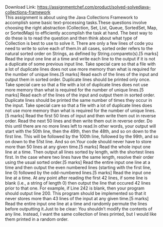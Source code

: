 Download Link: https://assignmentchef.com/product/solved-solvedjava-collections-framework
<br>
This assignment is about using the Java Collections Framework to accomplish some basic text-processing tasks.These questions involve choosing the right abstraction (Collection, Set, List, Queue, SortedSet, Map, or SortedMap) to efficiently accomplish the task at hand. The best way to do these is to read the question and then think about what type of Collection is best to use to solve it. There are only a few lines of code you need to write to solve each of them.In all cases, sorted order refers to the natural sorted order on Strings, as defined by String.compareto(s).[5 marks] Read the input one line at a time and write each line to the output if it is not a duplicate of some previous input line. Take special care so that a file with a lot of duplicate lines does not use more memory than what is required for the number of unique lines.[5 marks] Read each of the lines of the input and output them in sorted order. Duplicate lines should be printed only once. Take special care so that a file with a lot of duplicate lines does not use more memory than what is required for the number of unique lines.[5 marks] Read each of the lines of the input and output them in sorted order. Duplicate lines should be printed the same number of times they occur in the input. Take special care so that a file with a lot of duplicate lines does not use more memory than what is required for the number of unique lines.[5 marks] Read the first 50 lines of input and then write them out in reverse order. Read the next 50 lines and then write them out in reverse order. Do this until there are no more lines left to read.In other words, your output will start with the 50th line, then the 49th, then the 48th, and so on down to the first line. This will be followed by the 100th line, followed by the 99th, and so on down to the 51st line. And so on.Your code should never have to store more than 50 lines at any given time.[5 marks] Read the whole input one line at a time. Then output all lines sorted by length, with the shortest lines first. In the case where two lines have the same length, resolve their order using the usual sorted order.[5 marks] Read the entire input one line at a time and then output the even numbered lines (starting with the first line, line 0) followed by the odd-numbered lines.[5 marks] Read the input one line at a time. At any point after reading the first 42 lines, if some line is blank (i.e., a string of length 0) then output the line that occured 42 lines prior to that one. For example, if Line 242 is blank, then your program should output line 200. This program should be implemented so that it never stores more than 43 lines of the input at any given time.[5 marks] Read the entire input one line at a time and randomly permute the lines before outputting it.Just to be clear: You shouldn’t modify the contents of any line. Instead, I want the same collection of lines printed, but I would like them printed in a random order.
